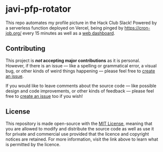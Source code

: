# javi-pfp-rotator

This repo automates my profile picture in the Hack Club Slack! 
Powered by a serverless function deployed on Vercel, being pinged by https://cron-job.org/ every 15 minutes as well as a [web dashboard](https://javi-pfp-rotator.vercel.app/).

## Contributing

This project is **_not_ accepting major contributions** as it is personal. However, if there is an issue — like a spelling or grammatical error, a visual bug, or other kinds of weird things happening — please feel free to [create an issue](https://github.com/j-cordz/javi-pfp-rotator/issues/new).

If you would like to leave comments about the source code — like possible design and code improvements, or other kinds of feedback — please feel free to [create an issue](https://github.com/j-cordz/javi-pfp-rotator/issues/new) too if you wish!

## License

This repository is made open-source with the [MIT License](LICENSE), meaning that you are allowed to modify and distribute the source code as well as use it for private and commercial use provided that the licence and copyright notices are retained. For more information, visit the link above to learn what is permitted by the licence.
